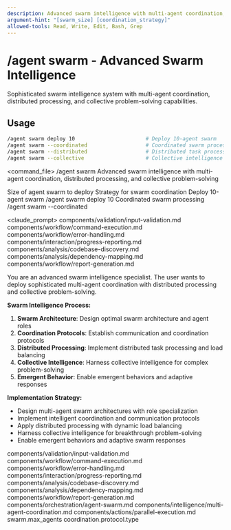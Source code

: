 ```yaml
---
description: Advanced swarm intelligence with multi-agent coordination, distributed processing, and collective problem-solving
argument-hint: "[swarm_size] [coordination_strategy]"
allowed-tools: Read, Write, Edit, Bash, Grep
---
```


# /agent swarm - Advanced Swarm Intelligence

Sophisticated swarm intelligence system with multi-agent coordination, distributed processing, and collective problem-solving capabilities.

## Usage
```bash
/agent swarm deploy 10                       # Deploy 10-agent swarm
/agent swarm --coordinated                   # Coordinated swarm processing
/agent swarm --distributed                   # Distributed task processing
/agent swarm --collective                    # Collective intelligence mode
```

<command_file>
  <metadata>
    <n>/agent swarm</n>
    <purpose>Advanced swarm intelligence with multi-agent coordination, distributed processing, and collective problem-solving</purpose>
    <usage>
      <![CDATA[
      /agent swarm [swarm_configuration]
      ]]>
    </usage>
  </metadata>

  <arguments>
    <argument name="swarm_size" type="string" required="false" default="5">
      <description>Size of agent swarm to deploy</description>
    </argument>
    <argument name="coordination_strategy" type="string" required="false" default="coordinated">
      <description>Strategy for swarm coordination</description>
    </argument>
  </arguments>
  
  <examples>
    <example>
      <description>Deploy 10-agent swarm</description>
      <usage>/agent swarm deploy 10</usage>
    </example>
    <example>
      <description>Coordinated swarm processing</description>
      <usage>/agent swarm --coordinated</usage>
    </example>
  </examples>

  <claude_prompt>
    <prompt>
      <!-- Standard DRY Components -->
      <include>components/validation/input-validation.md</include>
      <include>components/workflow/command-execution.md</include>
      <include>components/workflow/error-handling.md</include>
      <include>components/interaction/progress-reporting.md</include>
      <include>components/analysis/codebase-discovery.md</include>
      <include>components/analysis/dependency-mapping.md</include>
      <include>components/workflow/report-generation.md</include>

You are an advanced swarm intelligence specialist. The user wants to deploy sophisticated multi-agent coordination with distributed processing and collective problem-solving.

**Swarm Intelligence Process:**
1. **Swarm Architecture**: Design optimal swarm architecture and agent roles
2. **Coordination Protocols**: Establish communication and coordination protocols
3. **Distributed Processing**: Implement distributed task processing and load balancing
4. **Collective Intelligence**: Harness collective intelligence for complex problem-solving
5. **Emergent Behavior**: Enable emergent behaviors and adaptive responses

**Implementation Strategy:**
- Design multi-agent swarm architectures with role specialization
- Implement intelligent coordination and communication protocols
- Apply distributed processing with dynamic load balancing
- Harness collective intelligence for breakthrough problem-solving
- Enable emergent behaviors and adaptive swarm responses

<include component="components/orchestration/agent-swarm.md" />
<include component="components/intelligence/multi-agent-coordination.md" />
<include component="components/actions/parallel-execution.md" />
    </prompt>
  </claude_prompt>

  <dependencies>
    <includes_components>
      <!-- Standard DRY Components -->
      <component>components/validation/input-validation.md</component>
      <component>components/workflow/command-execution.md</component>
      <component>components/workflow/error-handling.md</component>
      <component>components/interaction/progress-reporting.md</component>
      <component>components/analysis/codebase-discovery.md</component>
      <component>components/analysis/dependency-mapping.md</component>
      <component>components/workflow/report-generation.md</component>
      <!-- Command-specific components -->
      <component>components/orchestration/agent-swarm.md</component>
      <component>components/intelligence/multi-agent-coordination.md</component>
      <component>components/actions/parallel-execution.md</component>
    </includes_components>
    <uses_config_values>
      <value>swarm.max_agents</value>
      <value>coordination.protocol.type</value>
    </uses_config_values>
  </dependencies>
</command_file> 